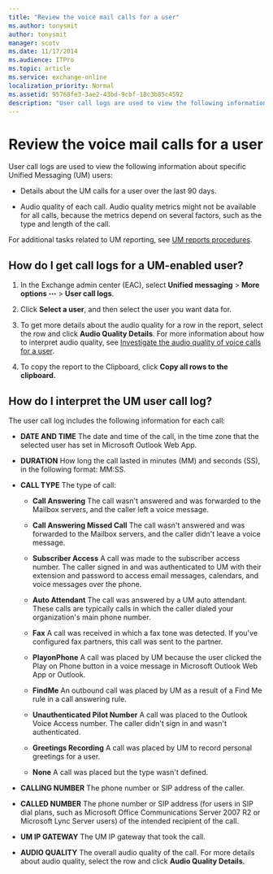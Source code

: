 ```yaml
---
title: "Review the voice mail calls for a user"
ms.author: tonysmit
author: tonysmit
manager: scotv
ms.date: 11/17/2014
ms.audience: ITPro
ms.topic: article
ms.service: exchange-online
localization_priority: Normal
ms.assetid: 95768fe3-3ae2-43bd-9cbf-18c3b85c4592
description: "User call logs are used to view the following information about specific Unified Messaging (UM) users:"
---
```


# Review the voice mail calls for a user

User call logs are used to view the following information about specific Unified Messaging (UM) users:
  
- Details about the UM calls for a user over the last 90 days.
    
- Audio quality of each call. Audio quality metrics might not be available for all calls, because the metrics depend on several factors, such as the type and length of the call. 
    
For additional tasks related to UM reporting, see [UM reports procedures](um-reports-procedures.md).
  
## How do I get call logs for a UM-enabled user?

1. In the Exchange admin center (EAC), select **Unified messaging** \> **More options** ![More Options Icon](../../media/ITPro_EAC_MoreOptionsIcon.gif) \> **User call logs**.
    
2. Click **Select a user**, and then select the user you want data for. 
    
3. To get more details about the audio quality for a row in the report, select the row and click **Audio Quality Details**. For more information about how to interpret audio quality, see [Investigate the audio quality of voice calls for a user](audio-quality-of-voice-calls-for-user.md).
    
4. To copy the report to the Clipboard, click **Copy all rows to the clipboard.**
    
## How do I interpret the UM user call log?

The user call log includes the following information for each call:
  
- **DATE AND TIME** The date and time of the call, in the time zone that the selected user has set in Microsoft Outlook Web App. 
    
- **DURATION** How long the call lasted in minutes (MM) and seconds (SS), in the following format: MM:SS. 
    
- **CALL TYPE** The type of call: 
    
  - **Call Answering** The call wasn't answered and was forwarded to the Mailbox servers, and the caller left a voice message. 
    
  - **Call Answering Missed Call** The call wasn't answered and was forwarded to the Mailbox servers, and the caller didn't leave a voice message. 
    
  - **Subscriber Access** A call was made to the subscriber access number. The caller signed in and was authenticated to UM with their extension and password to access email messages, calendars, and voice messages over the phone. 
    
  - **Auto Attendant** The call was answered by a UM auto attendant. These calls are typically calls in which the caller dialed your organization's main phone number. 
    
  - **Fax** A call was received in which a fax tone was detected. If you've configured fax partners, this call was sent to the partner. 
    
  - **PlayonPhone** A call was placed by UM because the user clicked the Play on Phone button in a voice message in Microsoft Outlook Web App or Outlook. 
    
  - **FindMe** An outbound call was placed by UM as a result of a Find Me rule in a call answering rule. 
    
  - **Unauthenticated Pilot Number** A call was placed to the Outlook Voice Access number. The caller didn't sign in and wasn't authenticated. 
    
  - **Greetings Recording** A call was placed by UM to record personal greetings for a user. 
    
  - **None** A call was placed but the type wasn't defined. 
    
- **CALLING NUMBER** The phone number or SIP address of the caller. 
    
- **CALLED NUMBER** The phone number or SIP address (for users in SIP dial plans, such as Microsoft Office Communications Server 2007 R2 or Microsoft Lync Server users) of the intended recipient of the call. 
    
- **UM IP GATEWAY** The UM IP gateway that took the call. 
    
- **AUDIO QUALITY** The overall audio quality of the call. For more details about audio quality, select the row and click **Audio Quality Details**.
    

